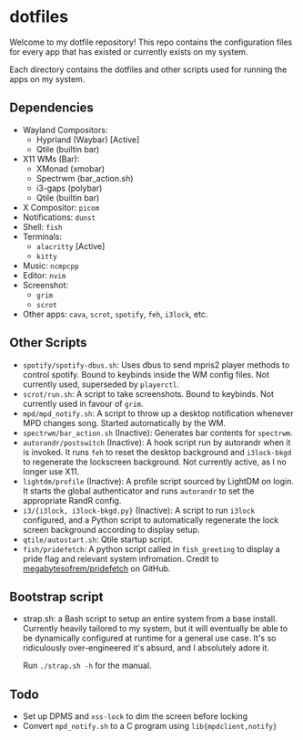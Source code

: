 # dotfiles

Welcome to my dotfile repository! This repo contains the configuration files for every app that has existed or currently exists on my system.

Each directory contains the dotfiles and other scripts used for running the apps on my system.

## Dependencies

- Wayland Compositors:
  - Hyprland (Waybar) [Active]
  - Qtile (builtin bar)
- X11 WMs (Bar):
  - XMonad (xmobar)
  - Spectrwm (bar_action.sh)
  - i3-gaps (polybar)
  - Qtile (builtin bar)
- X Compositor: `picom`
- Notifications: `dunst`
- Shell: `fish`
- Terminals:
  - `alacritty` [Active]
  - `kitty`
- Music: `ncmpcpp`
- Editor: `nvim`
- Screenshot:
  - `grim`
  - `scrot`
- Other apps: `cava`, `scrot`, `spotify`, `feh`, `i3lock`, etc.

## Other Scripts

- `spotify/spotify-dbus.sh`: Uses dbus to send mpris2 player methods to control spotify. Bound to keybinds inside the WM config files. Not currently used, superseded by `playerctl`.
- `scrot/run.sh`: A script to take screenshots. Bound to keybinds. Not currently used in favour of `grim`.
- `mpd/mpd_notify.sh`: A script to throw up a desktop notification whenever MPD changes song.
Started automatically by the WM.
- `spectrwm/bar_action.sh` (Inactive): Generates bar contents for `spectrwm`.
- `autorandr/postswitch` (Inactive): A hook script run by autorandr when it is invoked. It runs `feh` to reset the desktop background and `i3lock-bkgd` to regenerate the lockscreen background. Not currently active, as I no longer use X11.
- `lightdm/profile` (Inactive): A profile script sourced by LightDM on login. It starts the global authenticator and runs `autorandr` to set the appropriate RandR config.
- `i3/{i3lock, i3lock-bkgd.py}` (Inactive): A script to run `i3lock` configured, and a Python script to automatically regenerate the lock screen background according to display setup.
- `qtile/autostart.sh`: Qtile startup script.
- `fish/pridefetch`: A python script called in `fish_greeting` to display a pride flag and relevant system infromation. Credit to [megabytesofrem/pridefetch](https://github.com/megabytesofrem/pridefetch) on GitHub.

## Bootstrap script

- strap.sh: a Bash script to setup an entire system from a base install.
  Currently heavily tailored to my system, but it will eventually be able to be dynamically configured at runtime for a general use case.
  It's so ridiculously over-engineered it's absurd, and I absolutely adore it.
  
  Run `./strap.sh -h` for the manual.

## Todo

- Set up DPMS and `xss-lock` to dim the screen before locking
- Convert `mpd_notify.sh` to a C program using `lib{mpdclient,notify}`
